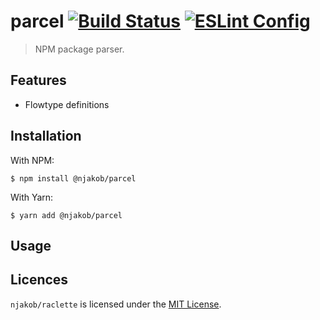 
# parcel [![Build Status][build-status-image]][travis] [![ESLint Config][eslint-config-image]][eslint-config]

> NPM package parser.

## Features

* Flowtype definitions

## Installation

With NPM:

```
$ npm install @njakob/parcel
```

With Yarn:

```
$ yarn add @njakob/parcel
```

## Usage

## Licences

`njakob/raclette` is licensed under the [MIT License][licence].

[licence]: LICENSE
[eslint-config]: https://github.com/njakob/parcel
[npm]: https://nodei.co/npm/@njakob/parcel
[travis]: https://travis-ci.org/njakob/parcel
[npm-status-image]: https://img.shields.io/npm/v/@jakob/parcel.svg
[build-status-image]: https://travis-ci.org/njakob/parcel.svg?branch=master
[eslint-config-image]: https://img.shields.io/badge/eslint_config-njakob-463fd4.svg
